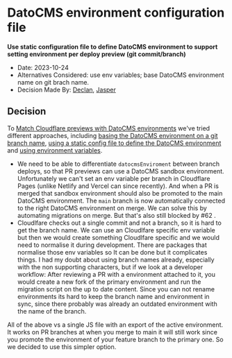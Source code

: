 # DatoCMS environment configuration file

**Use static configuration file to define DatoCMS environment to support setting environment per deploy preview (git commit/branch)**

- Date: 2023-10-24
- Alternatives Considered: use env variables; base DatoCMS environment name on git brach name.
- Decision Made By: [Declan](https://github.com/decrek), [Jasper](https://github.com/jbmoelker)

## Decision

To [Match Cloudflare previews with DatoCMS environments](https://github.com/voorhoede/head-start/issues/11) we've tried different approaches, including [basing the DatoCMS environment on a git branch name](https://github.com/voorhoede/head-start/pull/14), [using a static config file to define the DatoCMS environment](https://github.com/voorhoede/head-start/pull/26) and [using environment variables](https://github.com/voorhoede/head-start/issues/106#issuecomment-1880786546).

- We need to be able to differentiate `datocmsEnviroment` between branch deploys, so that PR previews can use a DatoCMS sandbox environment. Unfortunately we can't set an env variable per branch in Cloudflare Pages (unlike Netlify and Vercel can since recently). And when a PR is merged that sandbox environment should also be promoted to the main DatoCMS environment. The `main` branch is now automatically connected to the right DatoCMS environment on merge. We can solve this by automating migrations on merge. But that's also still blocked by #62 .
- Cloudlfare checks out a single commit and not a branch, so it is hard to get the branch name. We can use an Cloudlfare specific env variable but then we would create something Cloudlfare specific and we would need to normalise it during development. There are packages that normalise those env variables so It can be done but it complicates things.
I had my doubt about using branch names already, especially with the non supporting characters, but if we look at a developer workflow: After reviewing a PR with a environment attached to it, you would create a new fork of the primary environment and run the migration script on the up to date content. Since you can not rename environments its hard to keep the branch name and environment in sync, since there probably was already an outdated environment with the name of the branch.

All of the above vs a single JS file with an export of the active environment. It works on PR branches at when you merge to main it will still work since you promote the environment of your feature branch to the primary one. So we decided to use this simpler option.
